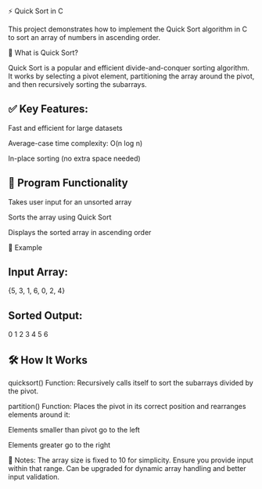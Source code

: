 ⚡ Quick Sort in C

This project demonstrates how to implement the Quick Sort algorithm in C to sort an array of numbers in ascending order.

📌 What is Quick Sort?

Quick Sort is a popular and efficient divide-and-conquer sorting algorithm.
It works by selecting a pivot element, partitioning the array around the pivot, and then recursively sorting the subarrays.

✅ Key Features:
----------------
Fast and efficient for large datasets

Average-case time complexity: O(n log n)

In-place sorting (no extra space needed)

📂 Program Functionality
------------------------
Takes user input for an unsorted array

Sorts the array using Quick Sort

Displays the sorted array in ascending order

🧪 Example

Input Array:
------------
{5, 3, 1, 6, 0, 2, 4}

Sorted Output:
--------------
0 1 2 3 4 5 6

🛠️ How It Works
----------------
quicksort() Function:
Recursively calls itself to sort the subarrays divided by the pivot.

partition() Function:
Places the pivot in its correct position and rearranges elements around it:

Elements smaller than pivot go to the left

Elements greater go to the right

📘 Notes: The array size is fixed to 10 for simplicity. Ensure you provide input within that range. Can be upgraded for dynamic array handling and better input validation.

